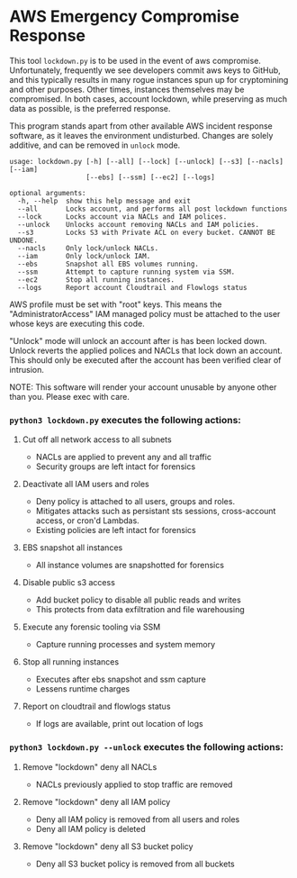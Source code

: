 # AWS Emergency Compromise Response

This tool `lockdown.py` is to be used in the event of aws compromise.  Unfortunately,
frequently we see developers commit aws keys to GitHub, and this typically results in many rogue
instances spun up for cryptomining and other purposes.  Other times, instances themselves may be
compromised. In both cases, account lockdown, while preserving as much data as possible, is the
preferred response.

This program stands apart from other available AWS incident response software, as it leaves the
environment undisturbed.  Changes are solely additive, and can be removed in `unlock` mode.


```
usage: lockdown.py [-h] [--all] [--lock] [--unlock] [--s3] [--nacls] [--iam]
                   [--ebs] [--ssm] [--ec2] [--logs]

optional arguments:
  -h, --help  show this help message and exit
  --all       Locks account, and performs all post lockdown functions
  --lock      Locks account via NACLs and IAM polices.
  --unlock    Unlocks account removing NACLs and IAM policies.
  --s3        Locks S3 with Private ACL on every bucket. CANNOT BE UNDONE.
  --nacls     Only lock/unlock NACLs.
  --iam       Only lock/unlock IAM.
  --ebs       Snapshot all EBS volumes running.
  --ssm       Attempt to capture running system via SSM.
  --ec2       Stop all running instances.
  --logs      Report account Cloudtrail and Flowlogs status
```


AWS profile must be set with "root" keys.  This means the "AdministratorAccess" IAM managed
policy must be attached to the user whose keys are executing this code.


"Unlock" mode will unlock an account after is has been locked down.  Unlock reverts the
applied polices and NACLs that lock down an account.  This should only be executed after
the account has been verified clear of intrusion.


NOTE: This software will render your account unusable by anyone other than you. Please exec with care.


### `python3 lockdown.py` executes the following actions:


1. Cut off all network access to all subnets
   * NACLs are applied to prevent any and all traffic
   * Security groups are left intact for forensics
  

2. Deactivate all IAM users and roles
   * Deny policy is attached to all users, groups and roles.
   * Mitigates attacks such as persistant sts sessions, cross-account access, or cron'd Lambdas.
   * Existing policies are left intact for forensics


3. EBS snapshot all instances
   * All instance volumes are snapshotted for forensics


4. Disable public s3 access
   * Add bucket policy to disable all public reads and writes
   * This protects from data exfiltration and file warehousing


5. Execute any forensic tooling via SSM
   * Capture running processes and system memory


6. Stop all running instances
   * Executes after ebs snapshot and ssm capture
   * Lessens runtime charges


7. Report on cloudtrail and flowlogs status
   * If logs are available, print out location of logs




### `python3 lockdown.py --unlock` executes the following actions:


1. Remove "lockdown" deny all NACLs
   * NACLs previously applied to stop traffic are removed


2. Remove "lockdown" deny all IAM policy
   * Deny all IAM policy is removed from all users and roles
   * Deny all IAM policy is deleted


3. Remove "lockdown" deny all S3 bucket policy
   * Deny all S3 bucket policy is removed from all buckets
